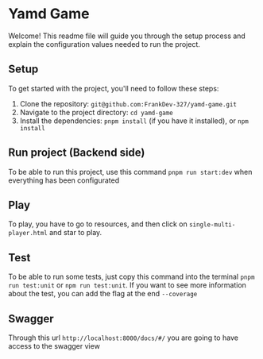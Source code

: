 # Yamd Game

Welcome! This readme file will guide you through the setup process and explain the configuration values needed to run the project.

## Setup

To get started with the project, you'll need to follow these steps:

1. Clone the repository: `git@github.com:FrankDev-327/yamd-game.git`
2. Navigate to the project directory: `cd yamd-game`
3. Install the dependencies: `pnpm install` (if you have it installed), or `npm install`

## Run project (Backend side)
To be able to run this project, use this command `pnpm run start:dev` when everything has been configurated

## Play
To play, you have to go to resources, and then click on `single-multi-player.html` and star to play.

## Test
To be able to run some tests, just copy this command into the terminal `pnpm run test:unit` or `npm run test:unit`.
If you want to see more information about the test, you can add the flag at the end `--coverage`

## Swagger
Through this url `http://localhost:8000/docs/#/` you are going to have access to the swagger view
